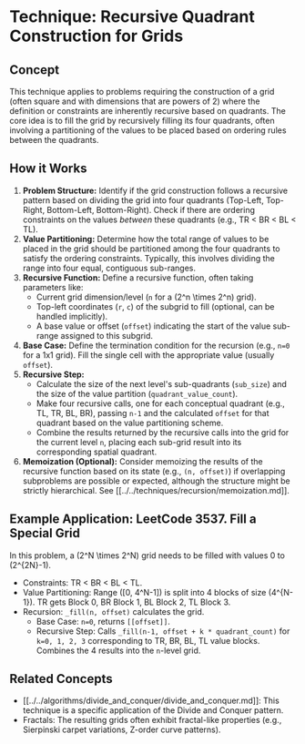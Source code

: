 # Technique: Recursive Quadrant Construction for Grids

## Concept

This technique applies to problems requiring the construction of a grid (often square and with dimensions that are powers of 2) where the definition or constraints are inherently recursive based on quadrants. The core idea is to fill the grid by recursively filling its four quadrants, often involving a partitioning of the values to be placed based on ordering rules between the quadrants.

## How it Works

1.  **Problem Structure:** Identify if the grid construction follows a recursive pattern based on dividing the grid into four quadrants (Top-Left, Top-Right, Bottom-Left, Bottom-Right). Check if there are ordering constraints on the values *between* these quadrants (e.g., TR < BR < BL < TL).
2.  **Value Partitioning:** Determine how the total range of values to be placed in the grid should be partitioned among the four quadrants to satisfy the ordering constraints. Typically, this involves dividing the range into four equal, contiguous sub-ranges.
3.  **Recursive Function:** Define a recursive function, often taking parameters like:
    *   Current grid dimension/level (`n` for a \(2^n \times 2^n\) grid).
    *   Top-left coordinates (`r`, `c`) of the subgrid to fill (optional, can be handled implicitly).
    *   A base value or offset (`offset`) indicating the start of the value sub-range assigned to this subgrid.
4.  **Base Case:** Define the termination condition for the recursion (e.g., `n=0` for a 1x1 grid). Fill the single cell with the appropriate value (usually `offset`).
5.  **Recursive Step:**
    *   Calculate the size of the next level's sub-quadrants (`sub_size`) and the size of the value partition (`quadrant_value_count`).
    *   Make four recursive calls, one for each conceptual quadrant (e.g., TL, TR, BL, BR), passing `n-1` and the calculated `offset` for that quadrant based on the value partitioning scheme.
    *   Combine the results returned by the recursive calls into the grid for the current level `n`, placing each sub-grid result into its corresponding spatial quadrant.
6.  **Memoization (Optional):** Consider memoizing the results of the recursive function based on its state (e.g., `(n, offset)`) if overlapping subproblems are possible or expected, although the structure might be strictly hierarchical. See [[../../techniques/recursion/memoization.md]].

## Example Application: LeetCode 3537. Fill a Special Grid

In this problem, a \(2^N \times 2^N\) grid needs to be filled with values 0 to \(2^{2N}-1\).
*   Constraints: TR < BR < BL < TL.
*   Value Partitioning: Range \([0, 4^N-1]\) is split into 4 blocks of size \(4^{N-1}\). TR gets Block 0, BR Block 1, BL Block 2, TL Block 3.
*   Recursion: `_fill(n, offset)` calculates the grid.
    *   Base Case: `n=0`, returns `[[offset]]`.
    *   Recursive Step: Calls `_fill(n-1, offset + k * quadrant_count)` for `k=0, 1, 2, 3` corresponding to TR, BR, BL, TL value blocks. Combines the 4 results into the `n`-level grid.

## Related Concepts

*   [[../../algorithms/divide_and_conquer/divide_and_conquer.md]]: This technique is a specific application of the Divide and Conquer pattern.
*   Fractals: The resulting grids often exhibit fractal-like properties (e.g., Sierpinski carpet variations, Z-order curve patterns). 